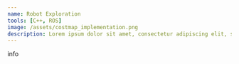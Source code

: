 ```yaml
---
name: Robot Exploration
tools: [C++, ROS]
image: /assets/costmap_implementation.png
description: Lorem ipsum dolor sit amet, consectetur adipiscing elit, sed do eiusmod tempor incididunt ut labore et dolore magna aliqua.
---
```



info